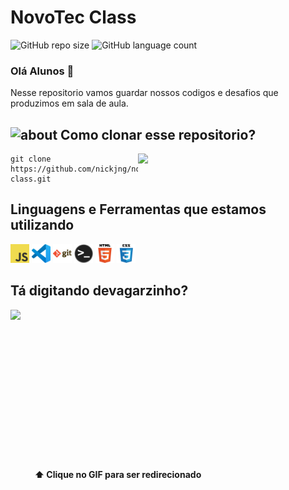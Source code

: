 
 
# NovoTec Class

![GitHub repo size](https://img.shields.io/github/repo-size/nickjng/novotec-class?style=for-the-badge)
![GitHub language count](https://img.shields.io/github/languages/count/nickjng/novotec-class?style=for-the-badge)

### Olá Alunos 👋

Nesse repositorio vamos guardar nossos codigos e desafios que produzimos em sala de aula.

## <img width="45" alt="about" src="https://raw.github.com/elizarov/elizarov/master/about.png"> Como clonar esse repositorio? 

<img align="right" width="300" src="https://i2.wp.com/allhtaccess.info/wp-content/uploads/2018/03/programming.gif?fit=1281%2C716&ssl=1" />

```git
git clone https://github.com/nickjng/novotec-class.git
```

## **Linguagens e Ferramentas que estamos utilizando**  
<code><img height="30" src="https://raw.githubusercontent.com/github/explore/80688e429a7d4ef2fca1e82350fe8e3517d3494d/topics/javascript/javascript.png"></code>
<code><img height="30" src="https://raw.githubusercontent.com/github/explore/80688e429a7d4ef2fca1e82350fe8e3517d3494d/topics/visual-studio-code/visual-studio-code.png"></code>
<code><img height="30" src="https://raw.githubusercontent.com/github/explore/80688e429a7d4ef2fca1e82350fe8e3517d3494d/topics/git/git.png"></code>
<code><img height="30" src="https://raw.githubusercontent.com/github/explore/80688e429a7d4ef2fca1e82350fe8e3517d3494d/topics/terminal/terminal.png"></code>
<code><img height="30" src="https://raw.githubusercontent.com/github/explore/80688e429a7d4ef2fca1e82350fe8e3517d3494d/topics/html/html.png"></code>
<code><img height="30" src="https://raw.githubusercontent.com/github/explore/80688e429a7d4ef2fca1e82350fe8e3517d3494d/topics/css/css.png"></code>

## **Tá digitando devagarzinho?**
<a href='https://agilefingers.com/pt' target='_blank'>
<img width="600" align='left' src="https://media.tenor.com/-hOEU3PYjBoAAAAd/zootopia.gif" /></a>

#### ㅤㅤㅤㅤ
#### ㅤㅤㅤㅤ
#### ㅤㅤㅤㅤ
#### ㅤㅤㅤㅤ
#### ㅤㅤㅤㅤ
#### ㅤㅤㅤㅤ
#### **ㅤㅤㅤ⬆️ Clique no GIF para ser redirecionado**

 





